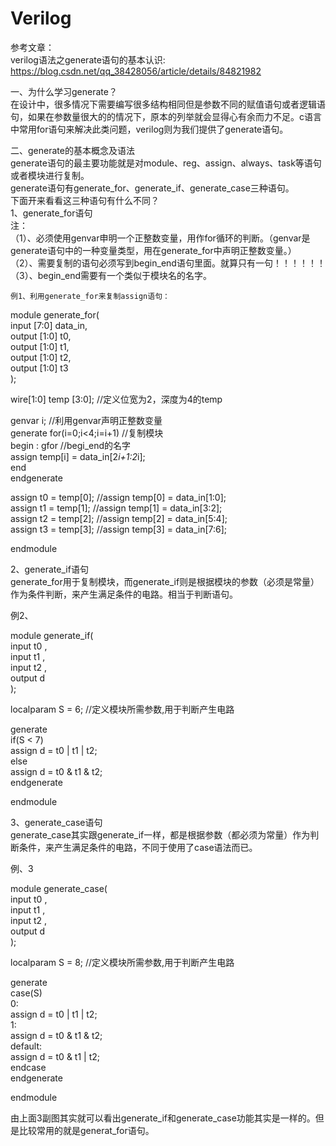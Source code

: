 # Verilog

参考文章：  
verilog语法之generate语句的基本认识: https://blog.csdn.net/qq_38428056/article/details/84821982  
  
一、为什么学习generate？  
在设计中，很多情况下需要编写很多结构相同但是参数不同的赋值语句或者逻辑语句，如果在参数量很大的的情况下，原本的列举就会显得心有余而力不足。c语言中常用for语句来解决此类问题，verilog则为我们提供了generate语句。  
  
二、generate的基本概念及语法  
generate语句的最主要功能就是对module、reg、assign、always、task等语句或者模块进行复制。  
generate语句有generate_for、generate_if、generate_case三种语句。  
下面开来看看这三种语句有什么不同？  
1、generate_for语句  
注：  
（1）、必须使用genvar申明一个正整数变量，用作for循环的判断。（genvar是generate语句中的一种变量类型，用在generate_for中声明正整数变量。）  
（2）、需要复制的语句必须写到begin_end语句里面。就算只有一句！！！！！！  
（3）、begin_end需要有一个类似于模块名的名字。  
  
	例1、利用generate_for来复制assign语句：  
  
module	generate_for(  
	input	[7:0]          data_in,  
	output	[1:0]				 t0,  
	output	[1:0]				 t1,  
	output	[1:0]				 t2,  
	output	[1:0]				 t3  										
);  

wire[1:0]   temp [3:0];       //定义位宽为2，深度为4的temp  
  
genvar    i;								  //利用genvar声明正整数变量  
generate for(i=0;i<4;i=i+1)		//复制模块  
	begin : gfor						    //begi_end的名字  
		assign temp[i] = data_in[2*i+1:2*i];   
	end  
endgenerate  
  
assign t0 = temp[0];    //assign temp[0] = data_in[1:0];  
assign t1 = temp[1];    //assign temp[1] = data_in[3:2];  
assign t2 = temp[2];    //assign temp[2] = data_in[5:4];  
assign t3 = temp[3];    //assign temp[3] = data_in[7:6];  
  
endmodule    
  

2、generate_if语句  
generate_for用于复制模块，而generate_if则是根据模块的参数（必须是常量）作为条件判断，来产生满足条件的电路。相当于判断语句。  
  
例2、  

module	generate_if(  
	input					 t0					,  
	input					 t1					,  
	input					 t2					,  
	output 			        	 d		  	
);

localparam    S = 6;	            //定义模块所需参数,用于判断产生电路  

generate   
	if(S < 7)		  
		assign d = t0 | t1 | t2;  
	else  
		assign d = t0 & t1 & t2;  
endgenerate  
  
endmodule  
  
3、generate_case语句  
generate_case其实跟generate_if一样，都是根据参数（都必须为常量）作为判断条件，来产生满足条件的电路，不同于使用了case语法而已。  
  
例、3  
  
module	generate_case(  
	input					 t0					,  
	input					 t1					,  
	input					 t2					,  
	output 				        d			  
);  
  
localparam    S = 8;	            //定义模块所需参数,用于判断产生电路  
  
generate   
	case(S)  
	0:  
		assign d = t0 | t1 | t2;  
	1:  
		assign d = t0 & t1 & t2;  
	default:  
		assign d = t0 & t1 | t2;  
	endcase  
endgenerate  
  
endmodule  

由上面3副图其实就可以看出generate_if和generate_case功能其实是一样的。但是比较常用的就是generat_for语句。  
